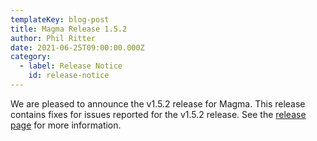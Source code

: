 ```yaml
---
templateKey: blog-post
title: Magma Release 1.5.2
author: Phil Ritter
date: 2021-06-25T09:00:00.000Z
category:
  - label: Release Notice
    id: release-notice
---
```

We are pleased to announce the v1.5.2 release for Magma.  This release contains fixes for issues reported for the v1.5.2 release. See the [release page](https://github.com/magma/magma/releases/tag/v1.5.2) for more information.
